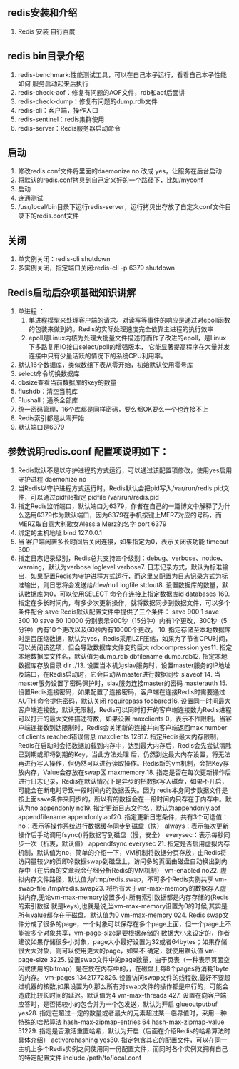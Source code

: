 ## redis安装和介绍

1. Redis 安装  自行百度

   



## redis bin目录介绍

1. redis-benchmark:性能测试工具，可以在自己本子运行，看看自己本子性能如何
   	服务启动起来后执行
2. redis-check-aof：修复有问题的AOF文件，rdb和aof后面讲
3. redis-check-dump：修复有问题的dump.rdb文件
4. redis-cli：客户端，操作入口
5. redis-sentinel：redis集群使用
6. redis-server：Redis服务器启动命令



## 启动

1. 修改redis.conf文件将里面的daemonize no 改成 yes，让服务在后台启动
2. 将默认的redis.conf拷贝到自己定义好的一个路径下，比如/myconf
3. 启动
4. 连通测试
5. /usr/local/bin目录下运行redis-server，运行拷贝出存放了自定义conf文件目录下的redis.conf文件

## 关闭

1. 单实例关闭：redis-cli shutdown
2. 多实例关闭，指定端口关闭:redis-cli -p 6379 shutdown





## Redis启动后杂项基础知识讲解

1. 单进程 ：
   1. 单进程模型来处理客户端的请求。对读写等事件的响应是通过对epoll函数的包装来做到的。Redis的实际处理速度完全依靠主进程的执行效率
   2. epoll是Linux内核为处理大批量文件描述符而作了改进的epoll，是Linux下多路复用IO接口select/poll的增强版本，
      它能显著提高程序在大量并发连接中只有少量活跃的情况下的系统CPU利用率。
2. 默认16个数据库，类似数组下表从零开始，初始默认使用零号库
3. select命令切换数据库
4. dbsize查看当前数据库的key的数量
5. flushdb：清空当前库
6. Flushall；通杀全部库
7. 统一密码管理，16个库都是同样密码，要么都OK要么一个也连接不上
8. Redis索引都是从零开始
9. 默认端口是6379







## 参数说明redis.conf 配置项说明如下：

1. Redis默认不是以守护进程的方式运行，可以通过该配置项修改，使用yes启用守护进程 daemonize no
2.  当Redis以守护进程方式运行时，Redis默认会把pid写入/var/run/redis.pid文件，可以通过pidfile指定 pidfile /var/run/redis.pid
3.  指定Redis监听端口，默认端口为6379，作者在自己的一篇博文中解释了为什么选用6379作为默认端口，因为6379在手机按键上MERZ对应的号码，而MERZ取自意大利歌女Alessia Merz的名字 port 6379
4.  绑定的主机地址 bind 127.0.0.1
5. 当 客户端闲置多长时间后关闭连接，如果指定为0，表示关闭该功能 timeout 300
6.  指定日志记录级别，Redis总共支持四个级别：debug、verbose、notice、warning，默认为verbose loglevel verbose7. 日志记录方式，默认为标准输出，如果配置Redis为守护进程方式运行，而这里又配置为日志记录方式为标准输出，则日志将会发送给/dev/null logfile stdout8. 设置数据库的数量，默认数据库为0，可以使用SELECT <dbid>命令在连接上指定数据库id databases 169. 指定在多长时间内，有多少次更新操作，就将数据同步到数据文件，可以多个条件配合 save <seconds> <changes> Redis默认配置文件中提供了三个条件： save 900 1 save 300 10 save 60 10000 分别表示900秒（15分钟）内有1个更改，300秒（5分钟）内有10个更改以及60秒内有10000个更改。 10. 指定存储至本地数据库时是否压缩数据，默认为yes，Redis采用LZF压缩，如果为了节省CPU时间，可以关闭该选项，但会导致数据库文件变的巨大 rdbcompression yes11. 指定本地数据库文件名，默认值为dump.rdb dbfilename dump.rdb12. 指定本地数据库存放目录 dir ./13. 设置当本机为slav服务时，设置master服务的IP地址及端口，在Redis启动时，它会自动从master进行数据同步 slaveof <masterip> <masterport>14. 当master服务设置了密码保护时，slav服务连接master的密码 masterauth <master-password>15. 设置Redis连接密码，如果配置了连接密码，客户端在连接Redis时需要通过AUTH <password>命令提供密码，默认关闭 requirepass foobared16. 设置同一时间最大客户端连接数，默认无限制，Redis可以同时打开的客户端连接数为Redis进程可以打开的最大文件描述符数，如果设置 maxclients 0，表示不作限制。当客户端连接数到达限制时，Redis会关闭新的连接并向客户端返回max number of clients reached错误信息 maxclients 12817. 指定Redis最大内存限制，Redis在启动时会把数据加载到内存中，达到最大内存后，Redis会先尝试清除已到期或即将到期的Key，当此方法处理 后，仍然到达最大内存设置，将无法再进行写入操作，但仍然可以进行读取操作。Redis新的vm机制，会把Key存放内存，Value会存放在swap区 maxmemory <bytes>18. 指定是否在每次更新操作后进行日志记录，Redis在默认情况下是异步的把数据写入磁盘，如果不开启，可能会在断电时导致一段时间内的数据丢失。因为 redis本身同步数据文件是按上面save条件来同步的，所以有的数据会在一段时间内只存在于内存中。默认为no appendonly no19. 指定更新日志文件名，默认为appendonly.aof  appendfilename appendonly.aof20. 指定更新日志条件，共有3个可选值：  no：表示等操作系统进行数据缓存同步到磁盘（快）  always：表示每次更新操作后手动调用fsync()将数据写到磁盘（慢，安全）  everysec：表示每秒同步一次（折衷，默认值） appendfsync everysec 21. 指定是否启用虚拟内存机制，默认值为no，简单的介绍一下，VM机制将数据分页存放，由Redis将访问量较少的页即冷数据swap到磁盘上，访问多的页面由磁盘自动换出到内存中（在后面的文章我会仔细分析Redis的VM机制）  vm-enabled no22. 虚拟内存文件路径，默认值为/tmp/redis.swap，不可多个Redis实例共享  vm-swap-file /tmp/redis.swap23. 将所有大于vm-max-memory的数据存入虚拟内存,无论vm-max-memory设置多小,所有索引数据都是内存存储的(Redis的索引数据 就是keys),也就是说,当vm-max-memory设置为0的时候,其实是所有value都存在于磁盘。默认值为0  vm-max-memory 024. Redis swap文件分成了很多的page，一个对象可以保存在多个page上面，但一个page上不能被多个对象共享，vm-page-size是要根据存储的 数据大小来设定的，作者建议如果存储很多小对象，page大小最好设置为32或者64bytes；如果存储很大大对象，则可以使用更大的page，如果不 确定，就使用默认值  vm-page-size 3225. 设置swap文件中的page数量，由于页表（一种表示页面空闲或使用的bitmap）是在放在内存中的，，在磁盘上每8个pages将消耗1byte的内存。  vm-pages 13421772826. 设置访问swap文件的线程数,最好不要超过机器的核数,如果设置为0,那么所有对swap文件的操作都是串行的，可能会造成比较长时间的延迟。默认值为4  vm-max-threads 427. 设置在向客户端应答时，是否把较小的包合并为一个包发送，默认为开启 glueoutputbuf yes28. 指定在超过一定的数量或者最大的元素超过某一临界值时，采用一种特殊的哈希算法 hash-max-zipmap-entries 64 hash-max-zipmap-value 51229. 指定是否激活重置哈希，默认为开启（后面在介绍Redis的哈希算法时具体介绍） activerehashing yes30. 指定包含其它的配置文件，可以在同一主机上多个Redis实例之间使用同一份配置文件，而同时各个实例又拥有自己的特定配置文件 include /path/to/local.conf



